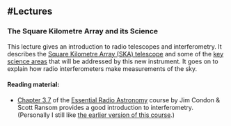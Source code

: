 #Lectures
---

### The Square Kilometre Array and its Science

This lecture gives an introduction to radio telescopes and interferometry. It describes the [Square Kilometre Array (SKA) telescope](www.skatelescope.org) and some of the [key science areas](https://www.skatelescope.org/science/) that will be addressed by this new instrument. It goes on to explain how radio interferometers make measurements of the sky. 

#### Reading material:

* [Chapter 3.7](https://www.cv.nrao.edu/~sransom/web/Ch3.html#S7) of the [Essential Radio Astronomy](https://science.nrao.edu/opportunities/courses/era) course by Jim Condon & Scott Ransom provides a good introduction to interferometry. (Personally I still like [the earlier version of this course](https://www.cv.nrao.edu/course/astr534/ERA_old.shtml).)
